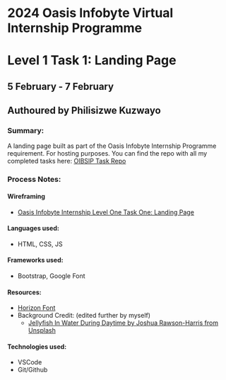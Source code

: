 # 2024 Oasis Infobyte Virtual Internship Programme
# Level 1 Task 1: Landing Page
## 5 February - 7 February
## Authoured by Philisizwe Kuzwayo
### Summary:
A landing page built as part of the Oasis Infobyte Internship Programme requirement. For hosting purposes.
You can find the repo with all my completed tasks here:
[OIBSIP Task Repo](https://github.com/PKuzi01/OIBSIP-tasks-ppk)

### Process Notes:
#### Wireframing
- [Oasis Infobyte Internship Level One Task One: Landing Page](https://philisizwekuzwayo569268.invisionapp.com/freehand/Oasis-Infobyte-Landing-Page-1KXoY8eu4)

#### Languages used:
- HTML, CSS, JS
#### Frameworks used:
- Bootstrap, Google Font
#### Resources:
- [Horizon Font](https://dafontfile.net/horizon-font-free-download.html)
- Background Credit: (edited further by myself)
    - [Jellyfish In Water During Daytime by Joshua Rawson-Harris from Unsplash](https://unsplash.com/photos/white-jellyfish-in-water-during-daytime-7PMH-V2Lpew)
#### Technologies used:
- VSCode
- Git/Github


